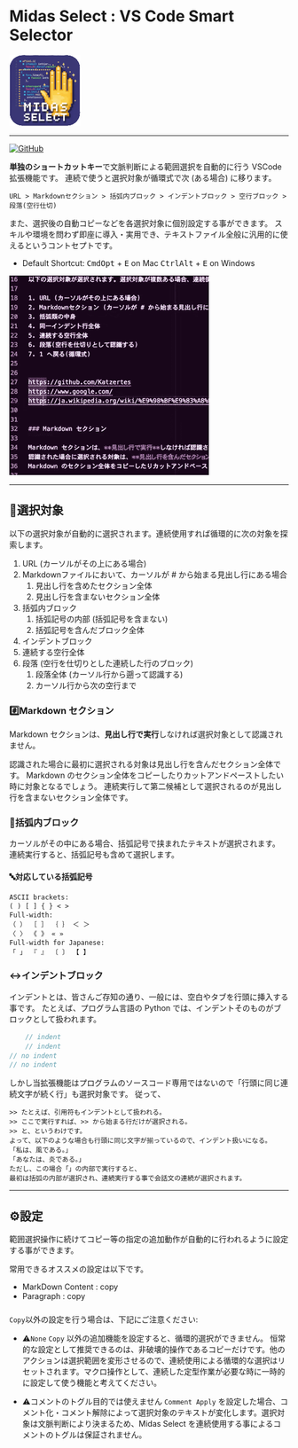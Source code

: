 # Midas Select : VS Code Smart Selector
![ICON](./images/icon.png)

----

[![GitHub](https://img.shields.io/badge/GitHub-Repo-blue?logo=github)](https://github.com/katzertes/midas-select)

**単独のショートカットキー**で文脈判断による範囲選択を自動的に行う VSCode 拡張機能です。
連続で使うと選択対象が循環式で次 (ある場合) に移ります。

```text
URL > Markdownセクション > 括弧内ブロック > インデントブロック > 空行ブロック > 段落(空行仕切)
```

また、選択後の自動コピーなどを各選択対象に個別設定する事ができます。
スキルや環境を問わず即座に導入・実用でき、テキストファイル全般に汎用的に使えるというコントセプトです。
- Default Shortcut:
<kbd>Cmd</kbd><kbd>Opt</kbd> + <kbd>E</kbd> on Mac
<kbd>Ctrl</kbd><kbd>Alt</kbd> + <kbd>E</kbd> on Windows

![Demo](./assets/midas_demo_360.gif)

----

## 📑選択対象

以下の選択対象が自動的に選択されます。連続使用すれば循環的に次の対象を探索します。

1. URL (カーソルがその上にある場合)
2. Markdownファイルにおいて、カーソルが # から始まる見出し行にある場合
   1. 見出し行を含めたセクション全体
   2. 見出し行を含まないセクション全体
3. 括弧内ブロック
   1. 括弧記号の内部 (括弧記号を含まない)
   2. 括弧記号を含んだブロック全体
4. インデントブロック
5. 連続する空行全体
6. 段落 (空行を仕切りとした連続した行のブロック)
   1. 段落全体 (カーソル行から遡って認識する)
   2. カーソル行から次の空行まで

### #️⃣Markdown セクション

Markdown セクションは、**見出し行で実行**しなければ選択対象として認識されません。

認識された場合に最初に選択される対象は見出し行を含んだセクション全体です。
Markdown のセクション全体をコピーしたりカットアンドペーストしたい時に対象となるでしょう。
連続実行して第二候補として選択されるのが見出し行を含まないセクション全体です。

### 🔣括弧内ブロック

カーソルがその中にある場合、括弧記号で挟まれたテキストが選択されます。
連続実行すると、括弧記号も含めて選択します。

#### 🔤対応している括弧記号
```text
ASCII brackets:
( ) [ ] { } < >
Full-width:
（ ） ［ ］ ｛ ｝ ＜ ＞
〈 〉 《 》 « »
Full-width for Japanese:
「 」 『 』 〔 〕 【 】
```

### ↔️インデントブロック

インデントとは、皆さんご存知の通り、一般には、空白やタブを行頭に挿入する事です。
たとえば、プログラム言語の Python では、インデントそのものがブロックとして扱われます。
```c
    // indent
    // indent
// no indent
// no indent
```
しかし当拡張機能はプログラムのソースコード専用ではないので「行頭に同じ連続文字が続く行」も選択対象です。
従って、
```text
>> たとえば、引用符もインデントとして扱われる。
>> ここで実行すれば、>> から始まる行だけが選択される。
>> と、というわけです。
よって、以下のような場合も行頭に同じ文字が揃っているので、インデント扱いになる。
「私は、風である。」
「あなたは、炎である。」
ただし、この場合「」の内部で実行すると、
最初は括弧の内部が選択され、連続実行する事で会話文の連続が選択されます。
```

----

## ⚙️設定

範囲選択操作に続けてコピー等の指定の追加動作が自動的に行われるように設定する事ができます。

常用できるオススメの設定は以下です。
- MarkDown Content : copy
- Paragraph : copy

###

`Copy`以外の設定を行う場合は、下記にご注意ください:

* ⚠️`None` `Copy` 以外の追加機能を設定すると、循環的選択ができません。
恒常的な設定として推奨できるのは、非破壊的操作であるコピーだけです。他のアクションは選択範囲を変形させるので、連続使用による循環的な選択はリセットされます。マクロ操作として、連続した定型作業が必要な時に一時的に設定して使う機能と考えてください。

* ⚠️コメントのトグル目的では使えません
`Comment Apply` を設定した場合、コメント化・コメント解除によって選択対象のテキストが変化します。選択対象は文脈判断により決まるため、Midas Select を連続使用する事によるコメントのトグルは保証されません。

